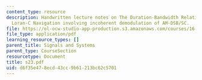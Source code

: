 ```yaml
---
content_type: resource
description: Handwritten lecture notes on The Duration-Bandwidth Relations (cont.),
  Loran-C Navigation involving incoherent demodulation of AM-DSB/SC.
file: https://ol-ocw-studio-app-production.s3.amazonaws.com/courses/16-01-unified-engineering-i-ii-iii-iv-fall-2005-spring-2006/d6f35e478ecd43cc9b61213bc62c5701_s23.pdf
file_type: application/pdf
learning_resource_types: []
parent_title: Signals and Systems
parent_type: CourseSection
resourcetype: Document
title: s23.pdf
uid: d6f35e47-8ecd-43cc-9b61-213bc62c5701
---
```

